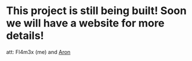 <h1> This project is still <strong>being built</strong>! Soon we will have a website for more details!</h1>
<p>att: Fl4m3x (me) and <a href="https://github.com/LucasGutierreCraveiro" target="_blank">Aron</a></p>